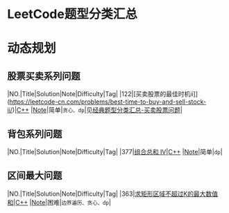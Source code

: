 # LeetCode题型分类汇总

# 动态规划
## 股票买卖系列问题
|NO.|Title|Solution|Note|Difficulty|Tag|
|122|[买卖股票的最佳时机ii]](https://leetcode-cn.com/problems/best-time-to-buy-and-sell-stock-ii/)|[C++](122.best-time-to-buy-and-sell-stock-ii/solution.h) |[Note](3122.best-time-to-buy-and-sell-stock-ii)|简单|`贪心、dp`|见[经典题型分类汇总-买卖股票问题](经典题型分类汇总.md)|

## 背包系列问题
|NO.|Title|Solution|Note|Difficulty|Tag|
|377|[组合总和 Ⅳ](https://leetcode-cn.com/problems/combination-sum-iv/)|[C++](377.combination-sum-iv/solution.h) |[Note](377.combination-sum-ivi)|简单|`dp`|

## 区间最大问题
|NO.|Title|Solution|Note|Difficulty|Tag|
|363|[求矩形区域不超过K的最大数值和](https://leetcode-cn.com/problems/max-sum-of-rectangle-no-larger-than-k/)|[C++](363.max-sum-of-rectangle-no-larger-than-k/solution.h) |[Note](363.max-sum-of-rectangle-no-larger-than-k)|困难|`边界遍历、贪心、dp`|
